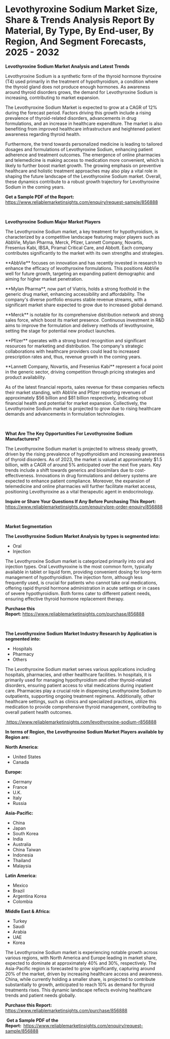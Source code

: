 <p><h1>Levothyroxine Sodium Market Size, Share & Trends Analysis Report By Material, By Type, By End-user, By Region, And Segment Forecasts, 2025 - 2032</h1></p><p><strong>Levothyroxine Sodium Market Analysis and Latest Trends</strong></p>
<p><p>Levothyroxine Sodium is a synthetic form of the thyroid hormone thyroxine (T4) used primarily in the treatment of hypothyroidism, a condition where the thyroid gland does not produce enough hormones. As awareness around thyroid disorders grows, the demand for Levothyroxine Sodium is increasing, contributing to market expansion. </p><p>The Levothyroxine Sodium Market is expected to grow at a CAGR of 12% during the forecast period. Factors driving this growth include a rising prevalence of thyroid-related disorders, advancements in drug formulations, and an increase in healthcare expenditure. The market is also benefiting from improved healthcare infrastructure and heightened patient awareness regarding thyroid health.</p><p>Furthermore, the trend towards personalized medicine is leading to tailored dosages and formulations of Levothyroxine Sodium, enhancing patient adherence and treatment outcomes. The emergence of online pharmacies and telemedicine is making access to medication more convenient, which is likely to further boost market growth. The growing emphasis on preventive healthcare and holistic treatment approaches may also play a vital role in shaping the future landscape of the Levothyroxine Sodium market. Overall, these dynamics contribute to a robust growth trajectory for Levothyroxine Sodium in the coming years.</p></p>
<p><strong>Get a Sample PDF of the Report:&nbsp;</strong> <a href="https://www.reliablemarketinsights.com/enquiry/request-sample/856888?utm_campaign=2745&utm_medium=2&utm_source=Github&utm_content=ia&utm_term=19042025&utm_id=levothyroxine-sodium">https://www.reliablemarketinsights.com/enquiry/request-sample/856888</a></p>
<p>&nbsp;</p>
<p><strong>Levothyroxine Sodium Major Market Players</strong></p>
<p><p>The Levothyroxine Sodium market, a key treatment for hypothyroidism, is characterized by a competitive landscape featuring major players such as AbbVie, Mylan Pharma, Merck, Pfizer, Lannett Company, Novartis, Fresenius Kabi, IBSA, Piramal Critical Care, and Abbott. Each company contributes significantly to the market with its own strengths and strategies.</p><p>**AbbVie** focuses on innovation and has recently invested in research to enhance the efficacy of levothyroxine formulations. This positions AbbVie well for future growth, targeting an expanding patient demographic and aiming for higher market penetration.</p><p>**Mylan Pharma**, now part of Viatris, holds a strong foothold in the generic drug market, enhancing accessibility and affordability. The company's diverse portfolio ensures stable revenue streams, with a significant market share expected to grow due to increased global demand.</p><p>**Merck** is notable for its comprehensive distribution network and strong sales force, which boost its market presence. Continuous investment in R&D aims to improve the formulation and delivery methods of levothyroxine, setting the stage for potential new product launches.</p><p>**Pfizer** operates with a strong brand recognition and significant resources for marketing and distribution. The company's strategic collaborations with healthcare providers could lead to increased prescription rates and, thus, revenue growth in the coming years.</p><p>**Lannett Company, Novartis, and Fresenius Kabi** represent a focal point in the generic sector, driving competition through pricing strategies and product availability.</p><p>As of the latest financial reports, sales revenue for these companies reflects their market standing, with AbbVie and Pfizer reporting revenues of approximately $56 billion and $81 billion respectively, indicating robust financial health and potential for market expansion. Collectively, the Levothyroxine Sodium market is projected to grow due to rising healthcare demands and advancements in formulation technologies.</p></p>
<p>&nbsp;</p>
<p><strong>What Are The Key Opportunities For Levothyroxine Sodium Manufacturers?</strong></p>
<p><p>The Levothyroxine Sodium market is projected to witness steady growth, driven by the rising prevalence of hypothyroidism and increasing awareness of thyroid disorders. As of 2023, the market is valued at approximately $1.5 billion, with a CAGR of around 5% anticipated over the next five years. Key trends include a shift towards generics and biosimilars due to cost-effectiveness. Innovations in drug formulations and delivery systems are expected to enhance patient compliance. Moreover, the expansion of telemedicine and online pharmacies will further facilitate market access, positioning Levothyroxine as a vital therapeutic agent in endocrinology.</p></p>
<p><strong>Inquire or Share Your Questions If Any Before Purchasing This Report:</strong> <a href="https://www.reliablemarketinsights.com/enquiry/pre-order-enquiry/856888?utm_campaign=2745&utm_medium=2&utm_source=Github&utm_content=ia&utm_term=19042025&utm_id=levothyroxine-sodium">https://www.reliablemarketinsights.com/enquiry/pre-order-enquiry/856888</a></p>
<p>&nbsp;</p>
<p><strong>Market Segmentation</strong></p>
<p><strong>The Levothyroxine Sodium Market Analysis by types is segmented into:</strong></p>
<p><ul><li>Oral</li><li>Injection</li></ul></p>
<p><p>The Levothyroxine Sodium market is categorized primarily into oral and injection types. Oral Levothyroxine is the most common form, typically available in tablet or liquid form, providing convenient dosing for long-term management of hypothyroidism. The injection form, although less frequently used, is crucial for patients who cannot take oral medications, offering rapid thyroid hormone administration in acute settings or in cases of severe hypothyroidism. Both forms cater to different patient needs, ensuring effective thyroid hormone replacement therapy.</p></p>
<p><strong>Purchase this Report:&nbsp;</strong><a href="https://www.reliablemarketinsights.com/purchase/856888?utm_campaign=2745&utm_medium=2&utm_source=Github&utm_content=ia&utm_term=19042025&utm_id=levothyroxine-sodium">https://www.reliablemarketinsights.com/purchase/856888</a></p>
<p>&nbsp;</p>
<p><strong>The Levothyroxine Sodium Market Industry Research by Application is segmented into:</strong></p>
<p><ul><li>Hospitals</li><li>Pharmacy</li><li>Others</li></ul></p>
<p><p>The Levothyroxine Sodium market serves various applications including hospitals, pharmacies, and other healthcare facilities. In hospitals, it is primarily used for managing hypothyroidism and other thyroid-related disorders, ensuring patient access to vital medications during inpatient care. Pharmacies play a crucial role in dispensing Levothyroxine Sodium to outpatients, supporting ongoing treatment regimens. Additionally, other healthcare settings, such as clinics and specialized practices, utilize this medication to provide comprehensive thyroid management, contributing to overall patient health outcomes.</p></p>
<p><a href="https://www.reliablemarketinsights.com/levothyroxine-sodium-r856888?utm_campaign=2745&utm_medium=2&utm_source=Github&utm_content=ia&utm_term=19042025&utm_id=levothyroxine-sodium">&nbsp;https://www.reliablemarketinsights.com/levothyroxine-sodium-r856888</a></p>
<p><strong>In terms of Region, the Levothyroxine Sodium Market Players available by Region are:</strong></p>
<p>
    <p> <strong> North America: </strong>
        <ul>
            <li>United States</li>
            <li>Canada</li>
        </ul>
        </p> 
    <p> <strong> Europe: </strong>
        <ul>
            <li>Germany</li>
            <li>France</li>
            <li>U.K.</li>
            <li>Italy</li>
            <li>Russia</li>
        </ul>
        </p> 
    <p> <strong> Asia-Pacific: </strong>
        <ul>
            <li>China</li>
            <li>Japan</li>
            <li>South Korea</li>
            <li>India</li>
            <li>Australia</li>
            <li>China Taiwan</li>
            <li>Indonesia</li>
            <li>Thailand</li>
            <li>Malaysia</li>
        </ul>
        </p> 
    <p> <strong> Latin America: </strong>
        <ul>
            <li>Mexico</li>
            <li>Brazil</li>
            <li>Argentina Korea</li>
            <li>Colombia</li>
        </ul>
        </p> 
    <p> <strong> Middle East & Africa: </strong>
        <ul>
            <li>Turkey</li>
            <li>Saudi</li>
            <li>Arabia</li>
            <li>UAE</li>
            <li>Korea</li>
        </ul>
    </p>
    </p>
<p><p>The Levothyroxine Sodium market is experiencing notable growth across various regions, with North America and Europe leading in market share, expected to dominate at approximately 40% and 30%, respectively. The Asia-Pacific region is forecasted to grow significantly, capturing around 20% of the market, driven by increasing healthcare access and awareness. China, while currently holding a smaller share, is projected to contribute substantially to growth, anticipated to reach 10% as demand for thyroid treatments rises. This dynamic landscape reflects evolving healthcare trends and patient needs globally.</p></p>
<p><strong>Purchase this Report: </strong><a href="https://www.reliablemarketinsights.com/purchase/856888?utm_campaign=2745&utm_medium=2&utm_source=Github&utm_content=ia&utm_term=19042025&utm_id=levothyroxine-sodium">https://www.reliablemarketinsights.com/purchase/856888</a></p>
<p>&nbsp;<strong>Get a Sample PDF of the Report:&nbsp;&nbsp;</strong><a href="https://www.reliablemarketinsights.com/enquiry/request-sample/856888?utm_campaign=2745&utm_medium=2&utm_source=Github&utm_content=ia&utm_term=19042025&utm_id=levothyroxine-sodium">https://www.reliablemarketinsights.com/enquiry/request-sample/856888</a></p>
<p><strong></strong></p>
<p><p></p><p></p><p></p></p>